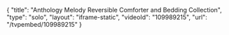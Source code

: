 {
    "title": "Anthology Melody Reversible Comforter and Bedding Collection",
    "type": "solo",
    "layout": "iframe-static",
    "videoId": "109989215",
    "url": "\/tvpembed\/109989215"
}